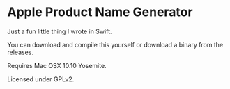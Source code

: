 # Apple Product Name Generator

Just a fun little thing I wrote in Swift.

You can download and compile this yourself or download a binary from the releases.

Requires Mac OSX 10.10 Yosemite.

Licensed under GPLv2.
